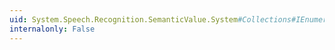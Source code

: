 ```yaml
---
uid: System.Speech.Recognition.SemanticValue.System#Collections#IEnumerable#GetEnumerator
internalonly: False
---
```

